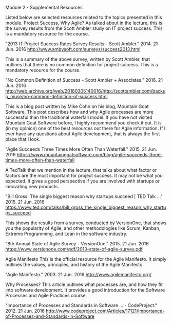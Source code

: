 Module 2 - Supplemental Resources

Listed below are selected resources related to the topics presented in this module.
Project Success, Why Agile?
As talked about in the lecture, this is the survey results from the Scott Ambler study on IT project success. This is a mandatory resource for the course.

"2013 IT Project Success Rates Survey Results - Scott Ambler." 2014. 21 Jun. 2016 <http://www.ambysoft.com/surveys/success2013.html>

This is a summary of the above survey, written by Scott Ambler, that outlines that there is no common definition for project success. This is a mandatory resource for the course.

"No Common Definition of Success - Scott Ambler + Associates." 2016. 21 Jun. 2016 <http://web.archive.org/web/20180305140016/http://scottambler.com/backup_muse/no-common-definition-of-success.html>

This is a blog post written by Mike Cohn on his blog, Mountain Goat Software. This post describes how and why Agile processes are more successful than the traditional waterfall model. If you have not visited Mountain Goat Software before, I highly recommend you check it out. It is (in my opinion) one of the best resources out there for Agile information. If I ever have any questions about Agile development, that is always the first place that I look.

"Agile Succeeds Three Times More Often Than Waterfall." 2015. 21 Jun. 2016 <https://www.mountaingoatsoftware.com/blog/agile-succeeds-three-times-more-often-than-waterfall>

A TedTalk that we mention in the lecture, that talks about what factor or factors are the most important for project success. It may not be what you expected. It gives a good perspective if you are involved with startups or innovating new products.

"Bill Gross: The single biggest reason why startups succeed | TED Talk ..." 2015. 21 Jun. 2016 <https://www.ted.com/talks/bill_gross_the_single_biggest_reason_why_startups_succeed>

This shows the results from a survey, conducted by VersionOne, that shows you the popularity of Agile, and other methodologies like Scrum, Kanban, Extreme Programming, and Lean in the software industry.

"8th Annual State of Agile Survey - VersionOne." 2015. 21 Jun. 2016 <https://www.versionone.com/pdf/2013-state-of-agile-survey.pdf>

Agile Manifesto
This is the official resource for the Agile Manifesto. It simply outlines the values, principles, and history of the Agile Manifesto.

"Agile Manifesto." 2003. 21 Jun. 2016 <http://www.agilemanifesto.org/>

Why Processes?
This article outlines what processes are, and how they fit into software development. It provides a good introduction for the Software Processes and Agile Practices course.

"Importance of Processes and Standards in Software ... - CodeProject." 2012. 21 Jun. 2016 <http://www.codeproject.com/Articles/17121/Importance-of-Processes-and-Standards-in-Software>
